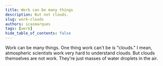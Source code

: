 ```yaml
---
title: Work can be many things
description: But not clouds.
slug: work-clouds
authors: icasmarques
tags: [work]
hide_table_of_contents: false
---
```


Work can be many things. One thing work can't be is "clouds." I mean, atmospheric scientists work very hard to understand clouds. But clouds themselves are not work. They're just masses of water droplets in the air.

